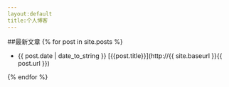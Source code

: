 ```yaml
---
layout:default
title:个人博客
---
```

##最新文章
{% for post in site.posts %}

* {{ post.date | date_to_string }} [{{post.title}}](http://{{ site.baseurl }}{{ post.url }})

{% endfor %}